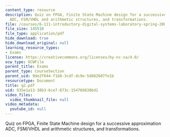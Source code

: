 ```yaml
---
content_type: resource
description: Quiz on FPGA, Finite State Machine design for a successive approximation
  ADC, FSM/VHDL and arithmetic structures, and transformations.
file: /courses/6-111-introductory-digital-systems-laboratory-spring-2006/935e1a1338b36ce7873c154766838bd1_q2.pdf
file_size: 145518
file_type: application/pdf
hide_download: true
hide_download_original: null
learning_resource_types:
- Exams
license: https://creativecommons.org/licenses/by-nc-sa/4.0/
ocw_type: OCWFile
parent_title: Exams
parent_type: CourseSection
parent_uid: 9de2f044-f1b8-3cdf-dc9e-5d882607fe1b
resourcetype: Document
title: q2.pdf
uid: 935e1a13-38b3-6ce7-873c-154766838bd1
video_files:
  video_thumbnail_file: null
video_metadata:
  youtube_id: null
---
```

Quiz on FPGA, Finite State Machine design for a successive approximation ADC, FSM/VHDL and arithmetic structures, and transformations.